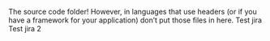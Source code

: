 The source code folder! However, in languages that use headers (or if you have a framework for your application) don’t put those files in here.
Test jira
Test jira 2
